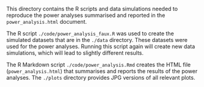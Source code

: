 This directory contains the R scripts and data simulations needed to reproduce the power analyses summarised and reported in the `power_analysis.html` document.

The R script `./code/power_analysis_faux.R` was used to create the simulated datasets that are in the `./data` directory. These datasets were used for the power analyses. Running this script again will create new data simulations, which will lead to slightly different results.

The R Markdown script `./code/power_analysis.Rmd` creates the HTML file (`power_analysis.html`) that summarises and reports the results of the power analyses. The `./plots` directory provides JPG versions of all relevant plots.
